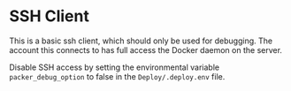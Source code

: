 # SSH Client

This is a basic ssh client, which should only be used for debugging. The account this connects to has full access the Docker daemon on the server.

Disable SSH access by setting the environmental variable `packer_debug_option` to false in the `Deploy/.deploy.env` file.